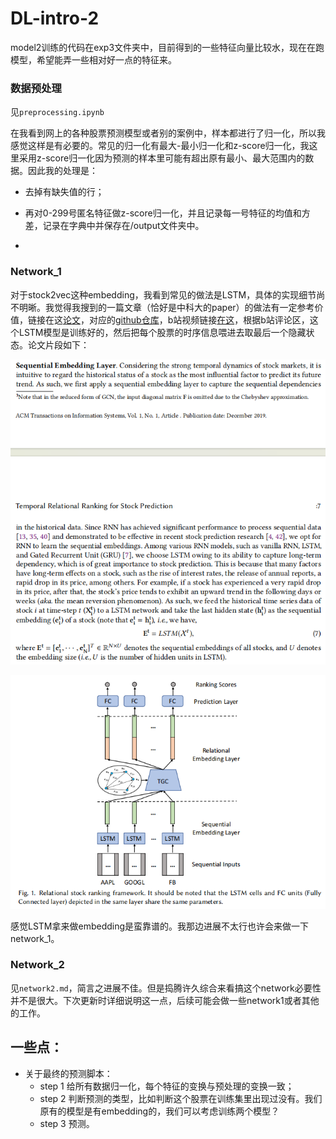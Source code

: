 # DL-intro-2

model2训练的代码在exp3文件夹中，目前得到的一些特征向量比较水，现在在跑模型，希望能弄一些相对好一点的特征来。

### 数据预处理

见`preprocessing.ipynb`

在我看到网上的各种股票预测模型或者别的案例中，样本都进行了归一化，所以我感觉这样是有必要的。常见的归一化有最大-最小归一化和z-score归一化，我这里采用z-score归一化因为预测的样本里可能有超出原有最小、最大范围内的数据。因此我的处理是：

- 去掉有缺失值的行；
- 再对0-299号匿名特征做z-score归一化，并且记录每一号特征的均值和方差，记录在字典中并保存在/output文件夹中。

- 

### Network_1

对于stock2vec这种embedding，我看到常见的做法是LSTM，具体的实现细节尚不明晰。我觉得我搜到的一篇文章（恰好是中科大的paper）的做法有一定参考价值，链接在这[论文](https://arxiv.org/pdf/1809.09441.pdf)，对应的[github仓库](https://github.com/fulifeng/Temporal_Relational_Stock_Ranking)，b站视频链接[在这](https://www.bilibili.com/video/BV1a54y1o77U)，根据b站评论区，这个LSTM模型是训练好的，然后把每个股票的时序信息喂进去取最后一个隐藏状态。论文片段如下：

![](./img/1.png)

![](./img/2.png)

感觉LSTM拿来做embedding是蛮靠谱的。我那边进展不太行也许会来做一下network_1。

### Network_2

见`network2.md`，简言之进展不佳。但是捣腾许久综合来看搞这个network必要性并不是很大。下次更新时详细说明这一点，后续可能会做一些network1或者其他的工作。

## 一些点：

- 关于最终的预测脚本：
  - step 1 给所有数据归一化，每个特征的变换与预处理的变换一致；
  - step 2 判断预测的类型，比如判断这个股票在训练集里出现过没有。我们原有的模型是有embedding的，我们可以考虑训练两个模型？
  - step 3 预测。
